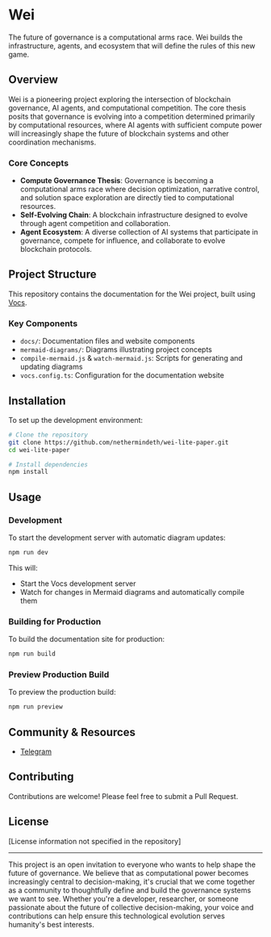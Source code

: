 # Wei

The future of governance is a computational arms race. Wei builds the infrastructure, agents, and ecosystem that will define the rules of this new game.

## Overview

Wei is a pioneering project exploring the intersection of blockchain governance, AI agents, and computational competition. The core thesis posits that governance is evolving into a competition determined primarily by computational resources, where AI agents with sufficient compute power will increasingly shape the future of blockchain systems and other coordination mechanisms.

### Core Concepts

- **Compute Governance Thesis**: Governance is becoming a computational arms race where decision optimization, narrative control, and solution space exploration are directly tied to computational resources.
- **Self-Evolving Chain**: A blockchain infrastructure designed to evolve through agent competition and collaboration.
- **Agent Ecosystem**: A diverse collection of AI systems that participate in governance, compete for influence, and collaborate to evolve blockchain protocols.

## Project Structure

This repository contains the documentation for the Wei project, built using [Vocs](https://vocs.dev).

### Key Components

- `docs/`: Documentation files and website components
- `mermaid-diagrams/`: Diagrams illustrating project concepts 
- `compile-mermaid.js` & `watch-mermaid.js`: Scripts for generating and updating diagrams
- `vocs.config.ts`: Configuration for the documentation website

## Installation

To set up the development environment:

```bash
# Clone the repository
git clone https://github.com/nethermindeth/wei-lite-paper.git
cd wei-lite-paper

# Install dependencies
npm install
```

## Usage

### Development

To start the development server with automatic diagram updates:

```bash
npm run dev
```

This will:
- Start the Vocs development server
- Watch for changes in Mermaid diagrams and automatically compile them

### Building for Production

To build the documentation site for production:

```bash
npm run build
```

### Preview Production Build

To preview the production build:

```bash
npm run preview
```

## Community & Resources

- [Telegram](https://t.me/agentwei)

## Contributing

Contributions are welcome! Please feel free to submit a Pull Request.

## License

[License information not specified in the repository]

---

This project is an open invitation to everyone who wants to help shape the future of governance. We believe that as computational power becomes increasingly central to decision-making, it's crucial that we come together as a community to thoughtfully define and build the governance systems we want to see. Whether you're a developer, researcher, or someone passionate about the future of collective decision-making, your voice and contributions can help ensure this technological evolution serves humanity's best interests.
